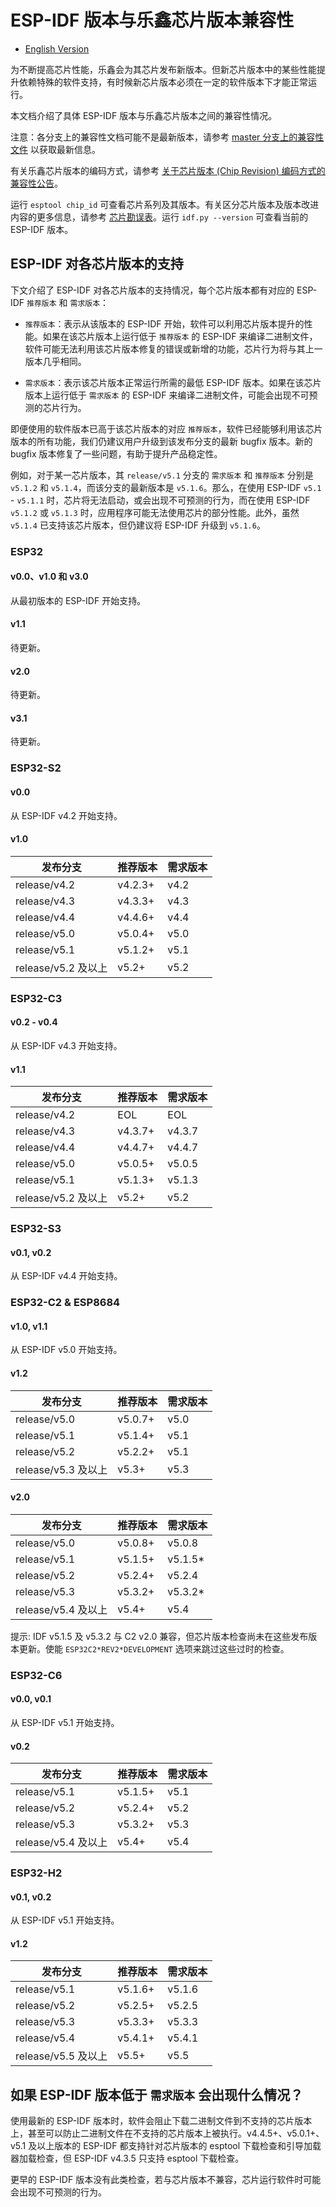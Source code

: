 # ESP-IDF 版本与乐鑫芯片版本兼容性

* [English Version](./COMPATIBILITY.md)

为不断提高芯片性能，乐鑫会为其芯片发布新版本。但新芯片版本中的某些性能提升依赖特殊的软件支持，有时候新芯片版本必须在一定的软件版本下才能正常运行。

本文档介绍了具体 ESP-IDF 版本与乐鑫芯片版本之间的兼容性情况。

注意：各分支上的兼容性文档可能不是最新版本，请参考 [master 分支上的兼容性文件](https://github.com/espressif/esp-idf/blob/master/COMPATIBILITY_CN.md) 以获取最新信息。

有关乐鑫芯片版本的编码方式，请参考 [关于芯片版本 (Chip Revision) 编码方式的兼容性公告](https://www.espressif.com/sites/default/files/advisory_downloads/AR2022-005%20%E5%85%B3%E4%BA%8E%E8%8A%AF%E7%89%87%E7%89%88%E6%9C%AC%E7%BC%96%E7%A0%81%E6%96%B9%E5%BC%8F%20%28Chip%20Revision%29%20%E7%9A%84%E5%85%BC%E5%AE%B9%E6%80%A7%E5%85%AC%E5%91%8A.pdf)。

运行 `esptool chip_id` 可查看芯片系列及其版本。有关区分芯片版本及版本改进内容的更多信息，请参考 [芯片勘误表](https://www.espressif.com.cn/zh-hans/support/documents/technical-documents?keys=%E5%8B%98%E8%AF%AF%E8%A1%A8)。运行 `idf.py --version` 可查看当前的 ESP-IDF 版本。

## ESP-IDF 对各芯片版本的支持

下文介绍了 ESP-IDF 对各芯片版本的支持情况，每个芯片版本都有对应的 ESP-IDF `推荐版本` 和 `需求版本`：

- `推荐版本`：表示从该版本的 ESP-IDF 开始，软件可以利用芯片版本提升的性能。如果在该芯片版本上运行低于 `推荐版本` 的 ESP-IDF 来编译二进制文件，软件可能无法利用该芯片版本修复的错误或新增的功能，芯片行为将与其上一版本几乎相同。

- `需求版本`：表示该芯片版本正常运行所需的最低 ESP-IDF 版本。如果在该芯片版本上运行低于 `需求版本` 的 ESP-IDF 来编译二进制文件，可能会出现不可预测的芯片行为。

即便使用的软件版本已高于该芯片版本的对应 `推荐版本`，软件已经能够利用该芯片版本的所有功能，我们仍建议用户升级到该发布分支的最新 bugfix 版本。新的 bugfix 版本修复了一些问题，有助于提升产品稳定性。

例如，对于某一芯片版本，其 `release/v5.1` 分支的 `需求版本` 和 `推荐版本` 分别是 `v5.1.2` 和 `v5.1.4`，而该分支的最新版本是 `v5.1.6`。那么，在使用 ESP-IDF `v5.1` - `v5.1.1` 时，芯片将无法启动，或会出现不可预测的行为，而在使用 ESP-IDF `v5.1.2` 或 `v5.1.3` 时，应用程序可能无法使用芯片的部分性能。此外，虽然 `v5.1.4` 已支持该芯片版本，但仍建议将 ESP-IDF 升级到 `v5.1.6`。

### ESP32

#### v0.0、v1.0 和 v3.0

从最初版本的 ESP-IDF 开始支持。

#### v1.1

待更新。

#### v2.0

待更新。

#### v3.1

待更新。

### ESP32-S2

#### v0.0

从 ESP-IDF v4.2 开始支持。

#### v1.0

| 发布分支                | 推荐版本     | 需求版本 |
|------------------------|-------------|----------|
| release/v4.2           | v4.2.3+     | v4.2     |
| release/v4.3           | v4.3.3+     | v4.3     |
| release/v4.4           | v4.4.6+     | v4.4     |
| release/v5.0           | v5.0.4+     | v5.0     |
| release/v5.1           | v5.1.2+     | v5.1     |
| release/v5.2 及以上     | v5.2+       | v5.2     |

### ESP32-C3

#### v0.2 - v0.4

从 ESP-IDF v4.3 开始支持。

#### v1.1

| 发布分支                | 推荐版本      | 需求版本  |
|------------------------|-------------|----------|
| release/v4.2           | EOL         | EOL      |
| release/v4.3           | v4.3.7+     | v4.3.7   |
| release/v4.4           | v4.4.7+     | v4.4.7   |
| release/v5.0           | v5.0.5+     | v5.0.5   |
| release/v5.1           | v5.1.3+     | v5.1.3   |
| release/v5.2 及以上     | v5.2+       | v5.2     |

### ESP32-S3

#### v0.1, v0.2

从 ESP-IDF v4.4 开始支持。

### ESP32-C2 & ESP8684

#### v1.0, v1.1

从 ESP-IDF v5.0 开始支持。

#### v1.2

| 发布分支                | 推荐版本      | 需求版本  |
|------------------------|-------------|----------|
| release/v5.0           | v5.0.7+     | v5.0     |
| release/v5.1           | v5.1.4+     | v5.1     |
| release/v5.2           | v5.2.2+     | v5.1     |
| release/v5.3 及以上     | v5.3+       | v5.3     |

#### v2.0

| 发布分支                | 推荐版本      | 需求版本  |
|------------------------|-------------|----------|
| release/v5.0           | v5.0.8+     | v5.0.8   |
| release/v5.1           | v5.1.5+     | v5.1.5*  |
| release/v5.2           | v5.2.4+     | v5.2.4   |
| release/v5.3           | v5.3.2+     | v5.3.2*  |
| release/v5.4 及以上     | v5.4+       | v5.4     |

提示: IDF v5.1.5 及 v5.3.2 与 C2 v2.0 兼容，但芯片版本检查尚未在这些发布版本更新。使能 `ESP32C2*REV2*DEVELOPMENT` 选项来跳过这些过时的检查。

### ESP32-C6

#### v0.0, v0.1

从 ESP-IDF v5.1 开始支持。

#### v0.2

| 发布分支                | 推荐版本      | 需求版本  |
|------------------------|-------------|----------|
| release/v5.1           | v5.1.5+     | v5.1     |
| release/v5.2           | v5.2.4+     | v5.2     |
| release/v5.3           | v5.3.2+     | v5.3     |
| release/v5.4 及以上     | v5.4+       | v5.4     |

### ESP32-H2

#### v0.1, v0.2

从 ESP-IDF v5.1 开始支持。

#### v1.2

| 发布分支                | 推荐版本      | 需求版本  |
|------------------------|-------------|----------|
| release/v5.1           | v5.1.6+     | v5.1.6   |
| release/v5.2           | v5.2.5+     | v5.2.5   |
| release/v5.3           | v5.3.3+     | v5.3.3   |
| release/v5.4           | v5.4.1+     | v5.4.1   |
| release/v5.5 及以上     | v5.5+       | v5.5     |


## 如果 ESP-IDF 版本低于 `需求版本` 会出现什么情况？

使用最新的 ESP-IDF 版本时，软件会阻止下载二进制文件到不支持的芯片版本上，甚至可以防止二进制文件在不支持的芯片版本上被执行。v4.4.5+、v5.0.1+、v5.1 及以上版本的 ESP-IDF 都支持针对芯片版本的 esptool 下载检查和引导加载器加载检查，但 ESP-IDF v4.3.5 只支持 esptool 下载检查。

更早的 ESP-IDF 版本没有此类检查，若与芯片版本不兼容，芯片运行软件时可能会出现不可预测的行为。

